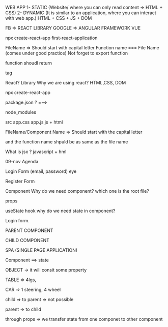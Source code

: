 WEB APP
1- STATIC  (Website/ where you can only read content  => HTML + CSS)
2- DYNAMIC (It is similar to an application, where you can interact with web app.) HTML + CSS + JS + DOM


FB  => REACT LIBRARY
GOOGLE => ANGULAR FRAMEWORK
        VUE



npx create-react-app first-react-application



FileName => Should start with capital letter 
Function name === File Name (comes under good practice)
Not forget to export function

function shoudl return <div> tag


React? Library
Why we are using react?   HTML,CSS, DOM


npx create-react-app <app-name>

package.json ? ===>  

node_modules

src  app.css
     app.js       js + html


FileName/Component Name => Should start with the capital letter

and the function name shpuld be as same as the file name



What is jsx ?
javascript + hml


09-nov
Agenda

  Login Form (email, password) eye

  Register Form




Component
Why do we need component?
which one is the root file?

props

useState hook
why do we need state in component?

Login form.


PARENT COMPONENT

CHILD COMPONENT


SPA (SINGLE PAGE APPLICATION)


Component ==> state


OBJECT  -> it will consit some property

TABLE  => 4lgs,

CAR   => 1 steering, 4 wheel


child => to parent  => not possible


parent => to child


through props => we transfer state from one componet to other component

